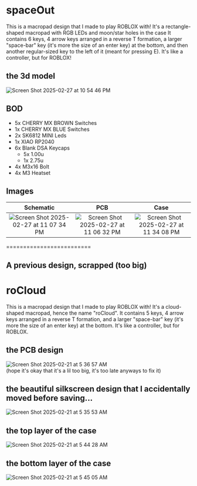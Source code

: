 # spaceOut
This is a macropad design that I made to play ROBLOX with! It's a rectangle-shaped macropad with RGB LEDs and moon/star holes in the case 
It contains 6 keys, 4 arrow keys arranged in a reverse T formation, a larger "space-bar" key (it's more the size of an enter key) at the bottom, and then another regular-sized key to the left of it (meant for pressing E). It's like a controller, but for ROBLOX!

## the 3d model
![Screen Shot 2025-02-27 at 10 54 46 PM](https://github.com/user-attachments/assets/f33d8409-1621-4126-9b71-a4046f17201f)

## BOD
- 5x CHERRY MX BROWN Switches
- 1x CHERRY MX BLUE Switches
- 2x SK6812 MINI Leds
- 1x XIAO RP2040
- 6x Blank DSA Keycaps
  - 5x 1.00u
  - 1x 2.75u
- 4x M3x16 Bolt
- 4x M3 Heatset

## Images

Schematic            |  PCB         |   Case
:-------------------------:|:-------------------------:|:-------------------------:|
![Screen Shot 2025-02-27 at 11 07 34 PM](https://github.com/user-attachments/assets/54ad077e-713d-4cf7-8a70-a2f4642e3178)    |  ![Screen Shot 2025-02-27 at 11 06 32 PM](https://github.com/user-attachments/assets/730f9f46-8a2e-4d4e-b5e0-1305384df88d)  | ![Screen Shot 2025-02-27 at 11 34 08 PM](https://github.com/user-attachments/assets/aa3dee0a-655f-44bf-b635-2539b73d3e89)


=========================

## A previous design, scrapped (too big)

# roCloud
This is a macropad design that I made to play ROBLOX with! It's a cloud-shaped macropad, hence the name "roCloud".
It contains 5 keys, 4 arrow keys arranged in a reverse T formation, and a larger "space-bar" key (it's more the size of an enter key) at the bottom. It's like a controller, but for ROBLOX.

## the PCB design
![Screen Shot 2025-02-21 at 5 36 57 AM](https://github.com/user-attachments/assets/9cc80746-e451-4e37-8814-a8422d61bdb9) \
(hope it's okay that it's a lil too big, it's too late anyways to fix it)

## the beautiful silkscreen design that I accidentally moved before saving...
![Screen Shot 2025-02-21 at 5 35 53 AM](https://github.com/user-attachments/assets/9b2d4f86-fa76-46fe-8ea0-36ce4eea47da)

## the top layer of the case
![Screen Shot 2025-02-21 at 5 44 28 AM](https://github.com/user-attachments/assets/1d8176b3-a7fc-4a70-b09b-be588842e23c)

## the bottom layer of the case
![Screen Shot 2025-02-21 at 5 45 05 AM](https://github.com/user-attachments/assets/c2373acb-17e2-4a53-893d-473044c2e33f)

